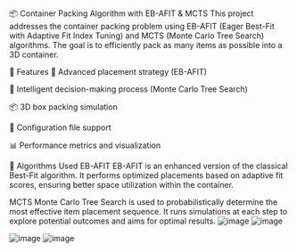 📦 Container Packing Algorithm with EB-AFIT & MCTS
This project addresses the container packing problem using EB-AFIT (Eager Best-Fit with Adaptive Fit Index Tuning) and MCTS (Monte Carlo Tree Search) algorithms. The goal is to efficiently pack as many items as possible into a 3D container.

🚀 Features
📐 Advanced placement strategy (EB-AFIT)

🌲 Intelligent decision-making process (Monte Carlo Tree Search)

📦 3D box packing simulation

🔧 Configuration file support

📊 Performance metrics and visualization

🧠 Algorithms Used
EB-AFIT
EB-AFIT is an enhanced version of the classical Best-Fit algorithm. It performs optimized placements based on adaptive fit scores, ensuring better space utilization within the container.

MCTS
Monte Carlo Tree Search is used to probabilistically determine the most effective item placement sequence. It runs simulations at each step to explore potential outcomes and aims for optimal results.
![image](https://github.com/user-attachments/assets/d1b98cc6-ca8e-44d9-bdfe-7b729b2f23eb)
![image](https://github.com/user-attachments/assets/110a4198-a3b9-459b-8d1c-6132b29099f1)

![image](https://github.com/user-attachments/assets/f7e12851-8f24-4cdd-9086-d8581caeaef5)
![image](https://github.com/user-attachments/assets/e0db7109-1119-484e-8aa7-eac95df188d1)
